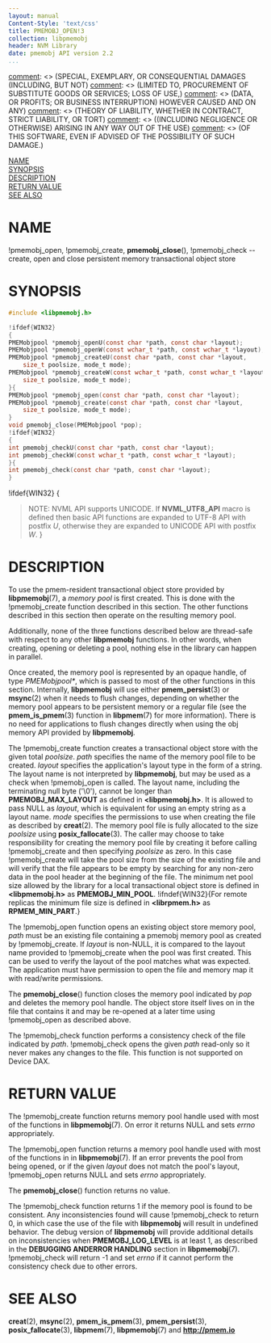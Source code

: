 ```yaml
---
layout: manual
Content-Style: 'text/css'
title: PMEMOBJ_OPEN!3
collection: libpmemobj
header: NVM Library
date: pmemobj API version 2.2
...
```


[comment]: <> (Copyright 2017, Intel Corporation)

[comment]: <> (Redistribution and use in source and binary forms, with or without)
[comment]: <> (modification, are permitted provided that the following conditions)
[comment]: <> (are met:)
[comment]: <> (    * Redistributions of source code must retain the above copyright)
[comment]: <> (      notice, this list of conditions and the following disclaimer.)
[comment]: <> (    * Redistributions in binary form must reproduce the above copyright)
[comment]: <> (      notice, this list of conditions and the following disclaimer in)
[comment]: <> (      the documentation and/or other materials provided with the)
[comment]: <> (      distribution.)
[comment]: <> (    * Neither the name of the copyright holder nor the names of its)
[comment]: <> (      contributors may be used to endorse or promote products derived)
[comment]: <> (      from this software without specific prior written permission.)

[comment]: <> (THIS SOFTWARE IS PROVIDED BY THE COPYRIGHT HOLDERS AND CONTRIBUTORS)
[comment]: <> ("AS IS" AND ANY EXPRESS OR IMPLIED WARRANTIES, INCLUDING, BUT NOT)
[comment]: <> (LIMITED TO, THE IMPLIED WARRANTIES OF MERCHANTABILITY AND FITNESS FOR)
[comment]: <> (A PARTICULAR PURPOSE ARE DISCLAIMED. IN NO EVENT SHALL THE COPYRIGHT)
[comment]: <> (OWNER OR CONTRIBUTORS BE LIABLE FOR ANY DIRECT, INDIRECT, INCIDENTAL,)
[comment]: <> (SPECIAL, EXEMPLARY, OR CONSEQUENTIAL DAMAGES (INCLUDING, BUT NOT)
[comment]: <> (LIMITED TO, PROCUREMENT OF SUBSTITUTE GOODS OR SERVICES; LOSS OF USE,)
[comment]: <> (DATA, OR PROFITS; OR BUSINESS INTERRUPTION) HOWEVER CAUSED AND ON ANY)
[comment]: <> (THEORY OF LIABILITY, WHETHER IN CONTRACT, STRICT LIABILITY, OR TORT)
[comment]: <> ((INCLUDING NEGLIGENCE OR OTHERWISE) ARISING IN ANY WAY OUT OF THE USE)
[comment]: <> (OF THIS SOFTWARE, EVEN IF ADVISED OF THE POSSIBILITY OF SUCH DAMAGE.)

[comment]: <> (pmemobj_open.3 -- man page for most commonly used functions from libpmemobj library)

[NAME](#name)<br />
[SYNOPSIS](#synopsis)<br />
[DESCRIPTION](#description)<br />
[RETURN VALUE](#return-value)<br />
[SEE ALSO](#see-also)<br />


# NAME #

!pmemobj_open, !pmemobj_create,
**pmemobj_close**(), !pmemobj_check
-- create, open and close persistent memory transactional object store


# SYNOPSIS #

```c
#include <libpmemobj.h>

!ifdef{WIN32}
{
PMEMobjpool *pmemobj_openU(const char *path, const char *layout);
PMEMobjpool *pmemobj_openW(const wchar_t *path, const wchar_t *layout);
PMEMobjpool *pmemobj_createU(const char *path, const char *layout,
	size_t poolsize, mode_t mode);
PMEMobjpool *pmemobj_createW(const wchar_t *path, const wchar_t *layout,
	size_t poolsize, mode_t mode);
}{
PMEMobjpool *pmemobj_open(const char *path, const char *layout);
PMEMobjpool *pmemobj_create(const char *path, const char *layout,
	size_t poolsize, mode_t mode);
}
void pmemobj_close(PMEMobjpool *pop);
!ifdef{WIN32}
{
int pmemobj_checkU(const char *path, const char *layout);
int pmemobj_checkW(const wchar_t *path, const wchar_t *layout);
}{
int pmemobj_check(const char *path, const char *layout);
}
```

!ifdef{WIN32}
{
>NOTE: NVML API supports UNICODE. If **NVML_UTF8_API** macro is defined then
basic API functions are expanded to UTF-8 API with postfix *U*,
otherwise they are expanded to UNICODE API with postfix *W*.
}


# DESCRIPTION #

To use the pmem-resident transactional object store provided by
**libpmemobj**(7), a *memory pool* is first created. This is done
with the !pmemobj_create function described in this section.
The other functions described in this section then operate
on the resulting memory pool.

Additionally, none of the three functions described below are thread-safe with
respect to any other **libpmemobj** functions. In other words, when creating,
opening or deleting a pool, nothing else in the library can happen in parallel.

Once created, the memory pool is represented by an opaque handle,
of type *PMEMobjpool\**, which is passed to most of the other functions
in this section. Internally, **libpmemobj** will use either **pmem_persist**(3)
or **msync**(2) when it needs to flush changes, depending on whether the memory
pool appears to be persistent memory or a regular file (see the **pmem_is_pmem**(3)
function in **libpmem**(7) for more information). There is no need for applications
to flush changes directly when using the obj memory API provided by **libpmemobj**.

The !pmemobj_create function creates a transactional object store with the given
total *poolsize*. *path* specifies the name of the memory pool file to be
created. *layout* specifies the application's layout type in the form of a string.
The layout name is not interpreted by **libpmemobj**, but may be used as a
check when !pmemobj_open is called. The layout name, including the terminating null
byte ('\0'), cannot be longer than **PMEMOBJ_MAX_LAYOUT** as defined in
**\<libpmemobj.h\>**. It is allowed to pass NULL as *layout*, which is equivalent
for using an empty string as a layout name. *mode* specifies the permissions to
use when creating the file as described by **creat**(2). The memory pool file is
fully allocated to the size *poolsize* using **posix_fallocate**(3). The
caller may choose to take responsibility for creating the memory pool file
by creating it before calling !pmemobj_create and then specifying *poolsize* as
zero. In this case !pmemobj_create will take the pool size from the size of
the existing file and will verify that the file appears to be empty by
searching for any non-zero data in the pool header at the beginning of the file.
The minimum net pool size allowed by the library for a local transactional object
store is defined in **\<libpmemobj.h\>** as **PMEMOBJ_MIN_POOL**.
!ifndef{WIN32}{For remote replicas the minimum file size is defined in **\<librpmem.h\>** as **RPMEM_MIN_PART**.}

The !pmemobj_open function opens an existing object store memory pool,
*path* must be an existing file containing a pmemobj memory pool
as created by !pmemobj_create. If *layout* is non-NULL, it is compared to the layout
name provided to !pmemobj_create when the pool was first created.
This can be used to verify the layout of the pool matches what was expected.
The application must have permission to open the file and memory map it with
read/write permissions.

The **pmemobj_close**() function closes the memory pool indicated by *pop* and
deletes the memory pool handle. The object store itself lives on in the file
that contains it and may be re-opened at a later time using
!pmemobj_open as described above.

The !pmemobj_check function performs a consistency check of the file indicated by
*path*. !pmemobj_check opens the given *path* read-only so
it never makes any changes to the file. This function is not supported on Device DAX.

# RETURN VALUE #

The !pmemobj_create function returns memory pool handle used with
most of the functions in **libpmemobj**(7). On error it returns NULL
and sets *errno* appropriately.

The !pmemobj_open function returns a memory pool handle used with
most of the functions in in **libpmemobj**(7). If an error prevents the pool
from being opened, or if the given *layout* does not match the pool's layout,
!pmemobj_open returns NULL and sets *errno* appropriately.

The **pmemobj_close**() function returns no value.

The !pmemobj_check function returns 1 if the memory pool is found to be consistent. Any
inconsistencies found will cause !pmemobj_check to return 0, in which case the use of
the file with **libpmemobj** will result in undefined behavior. The debug version of
**libpmemobj** will provide additional details on inconsistencies when **PMEMOBJ_LOG_LEVEL**
is at least 1, as described in the **DEBUGGING ANDERROR HANDLING** section in **libpmemobj**(7).
!pmemobj_check will return -1 and set *errno* if it cannot perform the consistency
check due to other errors.


# SEE ALSO #

**creat**(2), **msync**(2), **pmem_is_pmem**(3), **pmem_persist**(3),
**posix_fallocate**(3), **libpmem**(7), **libpmemobj**(7)
and **<http://pmem.io>**

